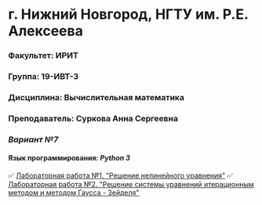 # г. Нижний Новгород, НГТУ им. Р.Е. Алексеева
### Факультет: ИРИТ
### Группа: 19-ИВТ-3
### Дисциплина: Вычислительная математика
### Преподаватель: Суркова Анна Сергеевна
### ***Вариант №7***
#### Язык программирования: ***Python 3***
:white_check_mark: [Лабораторная работа №1. "Решение нелинейного уравнения"](https://github.com/thbeca-30/Computational_Mathematics/tree/master/LabWork1)
:white_check_mark: [Лабораторная работа №2. "Решение системы уравнений итерационным методом и методом Гаусса - Зейделя"](https://github.com/thbeca-30/Computational_Mathematics/tree/master/LabWork2)